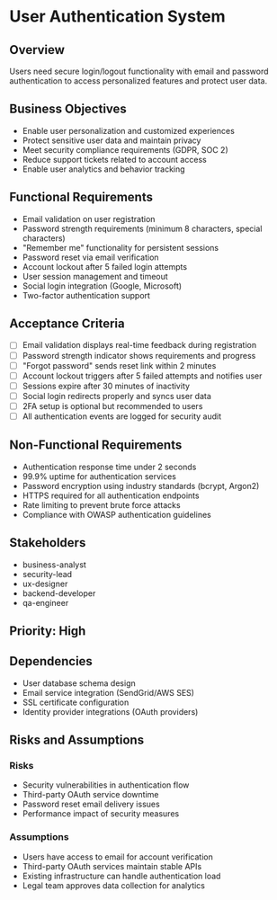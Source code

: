# User Authentication System

## Overview
Users need secure login/logout functionality with email and password authentication to access personalized features and protect user data.

## Business Objectives
- Enable user personalization and customized experiences
- Protect sensitive user data and maintain privacy
- Meet security compliance requirements (GDPR, SOC 2)
- Reduce support tickets related to account access
- Enable user analytics and behavior tracking

## Functional Requirements
- Email validation on user registration
- Password strength requirements (minimum 8 characters, special characters)
- "Remember me" functionality for persistent sessions
- Password reset via email verification
- Account lockout after 5 failed login attempts
- User session management and timeout
- Social login integration (Google, Microsoft)
- Two-factor authentication support

## Acceptance Criteria
- [ ] Email validation displays real-time feedback during registration
- [ ] Password strength indicator shows requirements and progress
- [ ] "Forgot password" sends reset link within 2 minutes
- [ ] Account lockout triggers after 5 failed attempts and notifies user
- [ ] Sessions expire after 30 minutes of inactivity
- [ ] Social login redirects properly and syncs user data
- [ ] 2FA setup is optional but recommended to users
- [ ] All authentication events are logged for security audit

## Non-Functional Requirements
- Authentication response time under 2 seconds
- 99.9% uptime for authentication services
- Password encryption using industry standards (bcrypt, Argon2)
- HTTPS required for all authentication endpoints
- Rate limiting to prevent brute force attacks
- Compliance with OWASP authentication guidelines

## Stakeholders
- business-analyst
- security-lead  
- ux-designer
- backend-developer
- qa-engineer

## Priority: High

## Dependencies
- User database schema design
- Email service integration (SendGrid/AWS SES)
- SSL certificate configuration
- Identity provider integrations (OAuth providers)

## Risks and Assumptions
### Risks
- Security vulnerabilities in authentication flow
- Third-party OAuth service downtime
- Password reset email delivery issues
- Performance impact of security measures

### Assumptions
- Users have access to email for account verification
- Third-party OAuth services maintain stable APIs
- Existing infrastructure can handle authentication load
- Legal team approves data collection for analytics